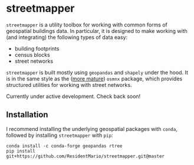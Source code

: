 # streetmapper

`streetmapper` is a utility toolbox for working with common forms of geospatial buildings data. In particular, it is designed to make working with (and integrating) the following types of data easy:

* building footprints
* census blocks
* street networks

`streetmapper` is built mostly using `geopandas` and `shapely` under the hood. It is in the same style as the ([more mature](https://github.com/gboeing/osmnx)) `osmnx` package, which provides structured utilities for working with street networks.

Currently under active development. Check back soon!

## Installation

I recommend installing the underlying geospatial packages with `conda`, followed by installing `streetmapper` with `pip`:

```
conda install -c conda-forge geopandas rtree
pip install git+https://github.com/ResidentMario/streetmapper.git@master
```
